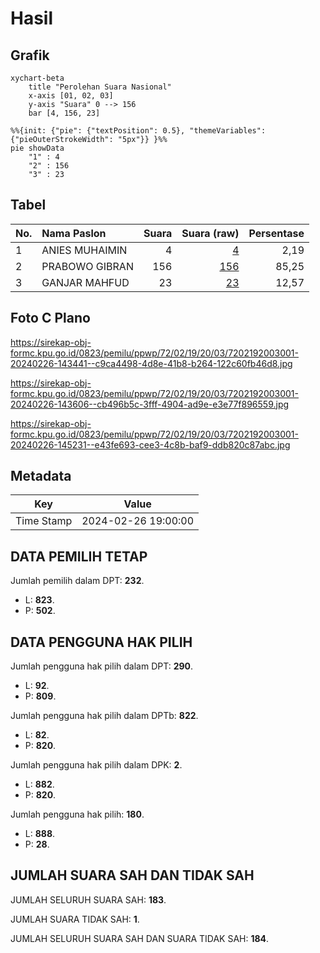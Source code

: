 # Hasil

## Grafik

```mermaid
xychart-beta
    title "Perolehan Suara Nasional"
    x-axis [01, 02, 03]
    y-axis "Suara" 0 --> 156
    bar [4, 156, 23]
```

```mermaid
%%{init: {"pie": {"textPosition": 0.5}, "themeVariables": {"pieOuterStrokeWidth": "5px"}} }%%
pie showData
    "1" : 4
    "2" : 156
    "3" : 23
```

## Tabel

| No. | Nama Paslon    | Suara | Suara (raw) | Persentase |
|:--- |:-------------- | -----:| -----------:| ----------:|
| 1   | ANIES MUHAIMIN | 4     | [4][p-1]    | 2,19       |
| 2   | PRABOWO GIBRAN | 156   | [156][p-2]  | 85,25      |
| 3   | GANJAR MAHFUD  | 23    | [23][p-3]   | 12,57      |


[p-1]: https://github.com/gigit-pemilu/pemilu-2024/blob/main/pilpres/hitung-suara/sub/72-sulawesi-tengah/sub/02-poso/sub/19-poso-pesisir-selatan/sub/2003-tangkura/sub/001-tps/sub/paslon-1.txt
[p-2]: https://github.com/gigit-pemilu/pemilu-2024/blob/main/pilpres/hitung-suara/sub/72-sulawesi-tengah/sub/02-poso/sub/19-poso-pesisir-selatan/sub/2003-tangkura/sub/001-tps/sub/paslon-2.txt
[p-3]: https://github.com/gigit-pemilu/pemilu-2024/blob/main/pilpres/hitung-suara/sub/72-sulawesi-tengah/sub/02-poso/sub/19-poso-pesisir-selatan/sub/2003-tangkura/sub/001-tps/sub/paslon-3.txt

## Foto C Plano

https://sirekap-obj-formc.kpu.go.id/0823/pemilu/ppwp/72/02/19/20/03/7202192003001-20240226-143441--c9ca4498-4d8e-41b8-b264-122c60fb46d8.jpg

https://sirekap-obj-formc.kpu.go.id/0823/pemilu/ppwp/72/02/19/20/03/7202192003001-20240226-143606--cb496b5c-3fff-4904-ad9e-e3e77f896559.jpg

https://sirekap-obj-formc.kpu.go.id/0823/pemilu/ppwp/72/02/19/20/03/7202192003001-20240226-145231--e43fe693-cee3-4c8b-baf9-ddb820c87abc.jpg


## Metadata

| Key        | Value               |
| ---------- | ------------------- |
| Time Stamp | 2024-02-26 19:00:00 |


## DATA PEMILIH TETAP

Jumlah pemilih dalam DPT: **232**.
 * L: **823**.
 * P: **502**.

## DATA PENGGUNA HAK PILIH

Jumlah pengguna hak pilih dalam DPT: **290**.
 * L: **92**.
 * P: **809**.

Jumlah pengguna hak pilih dalam DPTb: **822**.
 * L: **82**.
 * P: **820**.

Jumlah pengguna hak pilih dalam DPK: **2**.
 * L: **882**.
 * P: **820**.

Jumlah pengguna hak pilih: **180**.
 * L: **888**.
 * P: **28**.

## JUMLAH SUARA SAH DAN TIDAK SAH

JUMLAH SELURUH SUARA SAH: **183**.

JUMLAH SUARA TIDAK SAH: **1**.

JUMLAH SELURUH SUARA SAH DAN SUARA TIDAK SAH: **184**.


